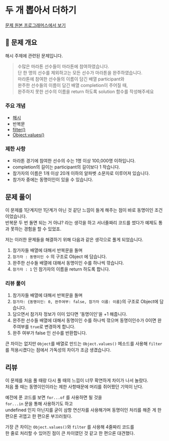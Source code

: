 # 두 개 뽑아서 더하기

[문제 원본 프로그래머스에서 보기](https://programmers.co.kr/learn/courses/30/lessons/42576?language=javascript)

## 🚀 문제 개요

해시 주제에 관련된 문제입니다.

> 수많은 마라톤 선수들이 마라톤에 참여하였습니다.  
> 단 한 명의 선수를 제외하고는 모든 선수가 마라톤을 완주하였습니다.  
> 마라톤에 참여한 선수들의 이름이 담긴 배열 participant와  
> 완주한 선수들의 이름이 담긴 배열 completion이 주어질 때,  
> 완주하지 못한 선수의 이름을 return 하도록 solution 함수를 작성해주세요

### 주요 개념

- [해시](https://github.com/Minsoo-web/js_algorithm/blob/master/theory/Hash.md)
- 반복문
- [filter()](https://github.com/Minsoo-web/es_features/tree/master/es5)
- [Object.values()](https://github.com/Minsoo-web/es_features/tree/master/es2017#objectvalues)

### 제한 사항

- 마라톤 경기에 참여한 선수의 수는 1명 이상 100,000명 이하입니다.
- completion의 길이는 participant의 길이보다 1 작습니다.
- 참가자의 이름은 1개 이상 20개 이하의 알파벳 소문자로 이루어져 있습니다.
- 참가자 중에는 동명이인이 있을 수 있습니다.

## 문제 풀이

이 문제를 1단계지만 1단계가 아닌 것 같단 느낌이 들게 해주는 점이 바로 동명이인 조건이었습니다.  
반복문 두 번 돌면 되는 거 아냐? 라는 생각을 하고 서너줄짜리 코드를 썼다가 예제도 통과 못하는 경험을 할 수 있었죠.

저는 이러한 문제들을 해결하기 위해 다음과 같은 생각으로 풀게 되었습니다.

1. 참가자들 배열에 대해서 반복문을 돌며
2. `참가자 : 동명이인 수` 의 구조로 Object 에 담습니다.
3. 완주한 선수들 배열에 대해서 동명이인 수를 하나씩 깎습니다.
4. `참가자 : 1` 인 참가자의 이름을 return 하도록 합니다.

### 리뷰 풀이

1. 참가자들 배열에 대해서 반복문을 돌며
2. `참가자: {동명이인: 0, 완주여부: false, 참가자 이름: 이름}`의 구조로 Object에 담습니다.
3. 담으면서 참가자 정보가 이미 있다면 '동명이인'을 +1 해줍니다.
4. 완주한 선수들 배열에 대해서 동명이인 수를 하나씩 깎으며 동명이인수가 0이면 완주여부를 `true`로 변경하게 합니다.
5. 완주 여부가 false 인 선수를 반환합니다.

큰 차이는 없지만 `Object`를 배열로 만드는 `Object.values()` 메소드를 사용해 `filter`를 적용시켰다는 점에서 가독성의 차이가 조금 생겼습니다.

## 리뷰

이 문제를 처음 풀 때랑 다시 풀 때의 느낌이 너무 확연하게 차이가 나서 놀랐다.  
처음 풀 때는 동명이인이라는 제한 사항때문에 머리를 쥐어짰던 기억이 난다.

예전에 푼 코드를 보면 `for...of` 를 사용하면 될 것을  
`for...in` 문을 통해 사용하기도 하고  
undefined 인지 아닌지를 굳이 삼항 연산자를 사용해가며 동명이인 처리를 해준 게 한 편으론 귀엽고 한 편으론 부끄러웠다.

가장 큰 차이는 `Object.values()`와 `filter` 를 사용해 4줄짜리 코드를  
한 줄로 처리할 수 있어진 점이 큰 차이였던 것 같고 한 편으론 대견했다.
